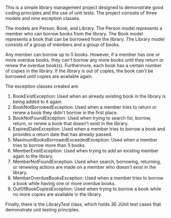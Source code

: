 This is a simple library management project designed to demonstrate good coding principles and the use of unit tests. The project consists of three models and nine exception classes.

The models are Person, Book, and Library. The Person model represents a member who can borrow books from the library. The Book model represents a book that can be borrowed from the library. The Library model consists of a group of members and a group of books.

Any member can borrow up to 5 books. However, if a member has one or more overdue books, they can't borrow any more books until they return or renew the overdue book(s). Furthermore, each book has a certain number of copies in the library. If the library is out of copies, the book can't be borrowed until copies are available again.

The exception classes created are:

1. BookExistException: Used when an already existing book in the library is being added to it again.
2. BookNotBorrowedException: Used when a member tries to return or renew a book they didn't borrow in the first place.
3. BookNotFoundException: Used when trying to search for, borrow, return, or renew a book that doesn't exist in the library.
4. ExpiredDateException: Used when a member tries to borrow a book and provides a return date that has already passed.
5. MaximumBooksBorrowedExceededException: Used when a member tries to borrow more than 5 books.
6. MemberExistException: Used when trying to add an existing member again to the library.
7. MemberNotFoundException: Used when search, borrowing, returning, or renewing actions are made on a member who doesn't exist in the library.
8. MemberOverdueBooksException: Used when a member tries to borrow a book while having one or more overdue books.
9. OutOfBookCopiesException: Used when trying to borrow a book while no more copies are available in the library.

Finally, there is the LibraryTest class, which holds 36 JUnit test cases that demonstrate unit testing principles.
